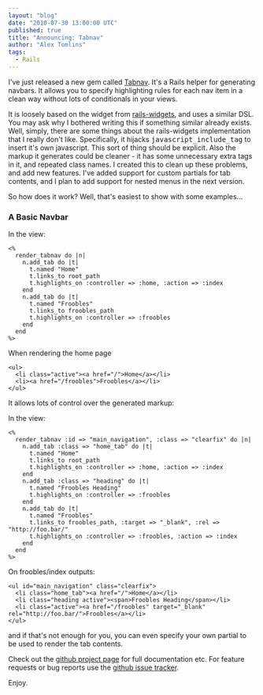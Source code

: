 ```yaml
---
layout: "blog"
date: "2010-07-30 13:00:00 UTC"
published: true
title: "Announcing: Tabnav"
author: "Alex Tomlins"
tags:
  - Rails
---
```


<p>I&#39;ve just released a new gem called <a href="http://rubygems.org/gems/tabnav">Tabnav</a>. It&#39;s a Rails helper for generating navbars. It allows you to specify highlighting rules for each nav item in a clean way without lots of conditionals in your views.</p>
<p>It is loosely based on the widget from <a href="http://github.com/paolodona/rails-widgets">rails-widgets</a>, and uses a similar DSL. You may ask why I bothered writing this if something similar already exists. Well, simply, there are some things about the rails-widgets implementation that I really don&#39;t like. Specifically, it hijacks <tt>javascript_include_tag</tt> to insert it&#39;s own javascript. This sort of thing should be explicit. Also the markup it generates could be cleaner - it has some unnecessary extra tags in it, and repeated class names. I created this to clean up these problems, and add new features. I&#39;ve added support for custom partials for tab contents, and I plan to add support for nested menus in the next version.</p>
<p>So how does it work? Well, that&#39;s easiest to show with some examples...</p>
<h3>A Basic Navbar</h3>
<p>In the view:</p>
<script src="http://gist.github.com/498861.js?file=gistfile1.erb"></script><noscript>
<pre><code>&lt;%
  render_tabnav do |n|
    n.add_tab do |t|
      t.named &quot;Home&quot;
      t.links_to root_path
      t.highlights_on :controller =&gt; :home, :action =&gt; :index
    end
    n.add_tab do |t|
      t.named &quot;Froobles&quot;
      t.links_to froobles_path
      t.highlights_on :controller =&gt; :froobles
    end
  end
%&gt;</code></pre>
</noscript><p>When rendering the home page</p>
<script src="http://gist.github.com/498861.js?file=gistfile2.html"></script><noscript>
<pre><code>&lt;ul&gt;
  &lt;li class=&quot;active&quot;&gt;&lt;a href=&quot;/&quot;&gt;Home&lt;/a&gt;&lt;/li&gt;
  &lt;li&gt;&lt;a href=&quot;/froobles&quot;&gt;Froobles&lt;/a&gt;&lt;/li&gt;
&lt;/ul&gt;
</code></pre>
</noscript><p>It allows lots of control over the generated markup:</p>
<p>In the view:</p>
<script src="http://gist.github.com/498861.js?file=gistfile3.erb"></script><noscript>
<pre><code>&lt;%
  render_tabnav :id =&gt; &quot;main_navigation&quot;, :class =&gt; &quot;clearfix&quot; do |n|
    n.add_tab :class =&gt; &quot;home_tab&quot; do |t|
      t.named &quot;Home&quot;
      t.links_to root_path
      t.highlights_on :controller =&gt; :home, :action =&gt; :index
    end
    n.add_tab :class =&gt; &quot;heading&quot; do |t|
      t.named &quot;Froobles Heading&quot;
      t.highlights_on :controller =&gt; :froobles
    end
    n.add_tab do |t|
      t.named &quot;Froobles&quot;
      t.links_to froobles_path, :target =&gt; &quot;_blank&quot;, :rel =&gt; &quot;http://foo.bar/&quot;
      t.highlights_on :controller =&gt; :froobles, :action =&gt; :index
    end
  end
%&gt;
</code></pre>
</noscript><p>On froobles/index outputs:</p>
<script src="http://gist.github.com/498861.js?file=gistfile4.html"></script><noscript>
<pre><code>&lt;ul id=&quot;main_navigation&quot; class=&quot;clearfix&quot;&gt;
  &lt;li class=&quot;home_tab&quot;&gt;&lt;a href=&quot;/&quot;&gt;Home&lt;/a&gt;&lt;/li&gt;
  &lt;li class=&quot;heading active&quot;&gt;&lt;span&gt;Froobles Heading&lt;/span&gt;&lt;/li&gt;
  &lt;li class=&quot;active&quot;&gt;&lt;a href=&quot;/froobles&quot; target=&quot;_blank&quot; rel=&quot;http://foo.bar/&quot;&gt;Froobles&lt;/a&gt;&lt;/li&gt;
&lt;/ul&gt;
</code></pre>
</noscript><p>and if that&#39;s not enough for you, you can even specify your own partial to be used to render the tab contents.</p>
<p>Check out the <a href="http://github.com/unboxed/tabnav">github project page</a> for full documentation etc. For feature requests or bug reports use the <a href="http://github.com/unboxed/tabnav/issues">github issue tracker</a>.</p>
<p>Enjoy.</p>

